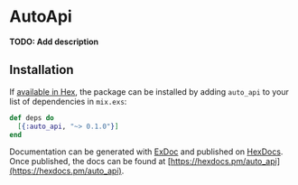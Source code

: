 # AutoApi

**TODO: Add description**

## Installation

If [available in Hex](https://hex.pm/docs/publish), the package can be installed
by adding `auto_api` to your list of dependencies in `mix.exs`:

```elixir
def deps do
  [{:auto_api, "~> 0.1.0"}]
end
```

Documentation can be generated with [ExDoc](https://github.com/elixir-lang/ex_doc)
and published on [HexDocs](https://hexdocs.pm). Once published, the docs can
be found at [https://hexdocs.pm/auto_api](https://hexdocs.pm/auto_api).

